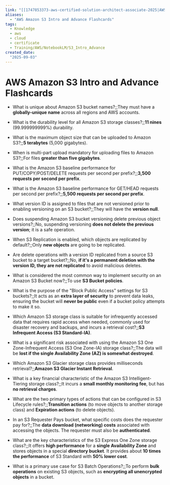 ```yaml
---
link: "[[1747853373-aws-certified-solution-architect-associate-2025|AWS Certified Solution Architect Associate 2025]]"
aliases: 
  - "AWS Amazon S3 Intro and Advance Flashcards"
tags:
  - Knowledge
  - aws
  - cloud
  - certificate
  - Training/AWS/NotebookLM/S3_Intro_Advance
created_date:
  "2025-09-03"
---
```

# AWS Amazon S3 Intro and Advance Flashcards
- What is unique about Amazon S3 bucket names?;;They must have a **globally-unique name** across all regions and AWS accounts.
<!--SR:!2025-09-22,14,290-->
- What is the durability level for all Amazon S3 storage classes?;;**11 nines** (99.999999999%) durability.
<!--SR:!2025-09-21,9,230-->
- What is the maximum object size that can be uploaded to Amazon S3?;;**5 terabytes** (5,000 gigabytes).
<!--SR:!2025-09-22,10,230-->
- When is multi-part upload mandatory for uploading files to Amazon S3?;;For files **greater than five gigabytes**.
<!--SR:!2025-09-22,14,290-->
- What is the Amazon S3 baseline performance for PUT/COPY/POST/DELETE requests per second per prefix?;;**3,500 requests per second per prefix**.
<!--SR:!2025-09-19,11,270-->
- What is the Amazon S3 baseline performance for GET/HEAD requests per second per prefix?;;**5,500 requests per second per prefix**.
<!--SR:!2025-09-18,7,230-->
- What version ID is assigned to files that are not versioned prior to enabling versioning on an S3 bucket?;;They will have the **version null**.
<!--SR:!2025-09-22,14,290-->
- Does suspending Amazon S3 bucket versioning delete previous object versions?;;No, suspending versioning **does not delete the previous version**; it is a safe operation.
<!--SR:!2025-09-23,15,290-->
- When S3 Replication is enabled, which objects are replicated by default?;;Only **new objects** are going to be replicated.
<!--SR:!2025-09-20,12,270-->
- Are delete operations with a version ID replicated from a source S3 bucket to a target bucket?;;No, **if it's a permanent deletion with the version ID, they are not replicated** to avoid malicious deletes.
<!--SR:!2025-09-19,11,270-->
- What is considered the most common way to implement security on an Amazon S3 Bucket now?;;To use **S3 Bucket policies**.
<!--SR:!2025-09-24,16,290-->
- What is the purpose of the "Block Public Access" settings for S3 buckets?;;It acts as an **extra layer of security** to prevent data leaks, ensuring the bucket will **never be public** even if a bucket policy attempts to make it so.
<!--SR:!2025-09-23,15,290-->
- Which Amazon S3 storage class is suitable for infrequently accessed data that requires rapid access when needed, commonly used for disaster recovery and backups, and incurs a retrieval cost?;;**S3 Infrequent Access (S3 Standard-IA)**.
<!--SR:!2025-09-23,15,290-->
- What is a significant risk associated with using the Amazon S3 One Zone-Infrequent Access (S3 One Zone-IA) storage class?;;The data will be **lost if the single Availability Zone (AZ) is somewhat destroyed**.
<!--SR:!2025-09-24,16,290-->
- Which Amazon S3 Glacier storage class provides milliseconds retrieval?;;**Amazon S3 Glacier Instant Retrieval**.
<!--SR:!2025-09-18,10,270-->
- What is a key financial characteristic of the Amazon S3 Intelligent-Tiering storage class?;;It incurs a **small monthly monitoring fee**, but has **no retrieval charges**.
<!--SR:!2025-09-15,5,230-->
- What are the two primary types of actions that can be configured in S3 Lifecycle rules?;;**Transition actions** (to move objects to another storage class) and **Expiration actions** (to delete objects).
<!--SR:!2025-09-20,12,270-->
- In an S3 Requester Pays bucket, what specific costs does the requester pay for?;;The **data download (networking) costs** associated with accessing the objects. The requester must also be **authenticated**.
<!--SR:!2025-09-18,10,270-->
- What are the key characteristics of the S3 Express One Zone storage class?;;It offers **high performance** for a **single Availability Zone** and stores objects in a special **directory bucket**. It provides about **10 times the performance** of S3 Standard with **50% lower cost**.
<!--SR:!2025-09-13,2,210-->
- What is a primary use case for S3 Batch Operations?;;To perform **bulk operations** on existing S3 objects, such as **encrypting all unencrypted objects** in a bucket.
<!--SR:!2025-09-24,16,290-->

